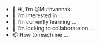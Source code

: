 - 👋 Hi, I’m @Muthvannak
- 👀 I’m interested in ...
- 🌱 I’m currently learning ...
- 💞️ I’m looking to collaborate on ...
- 📫 How to reach me ...

<!---
Muthvannak/Muthvannak is a ✨ special ✨ repository because its `README.md` (this file) appears on your GitHub profile.
You can click the Preview link to take a look at your changes.
--->
